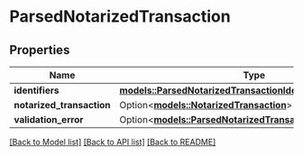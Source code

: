# ParsedNotarizedTransaction

## Properties

Name | Type | Description | Notes
------------ | ------------- | ------------- | -------------
**identifiers** | [**models::ParsedNotarizedTransactionIdentifiers**](ParsedNotarizedTransactionIdentifiers.md) |  | 
**notarized_transaction** | Option<[**models::NotarizedTransaction**](NotarizedTransaction.md)> |  | [optional]
**validation_error** | Option<[**models::ParsedNotarizedTransactionValidationError**](ParsedNotarizedTransaction_validation_error.md)> |  | [optional]

[[Back to Model list]](../README.md#documentation-for-models) [[Back to API list]](../README.md#documentation-for-api-endpoints) [[Back to README]](../README.md)


